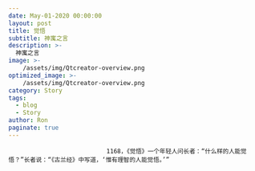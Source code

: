 ```yaml
---
date: May-01-2020 00:00:00
layout: post
title: 觉悟
subtitle: 神寓之言
description: >-
  神寓之言
image: >-
    /assets/img/Qtcreator-overview.png
optimized_image: >-
    /assets/img/Qtcreator-overview.png
category: Story
tags:
  - blog
  - Story
author: Ron
paginate: true
---
```


							　　1168，《觉悟》一个年轻人问长者：“什么样的人能觉悟？”长者说：“《古兰经》中写道，‘惟有理智的人能觉悟。’”
							
							
						